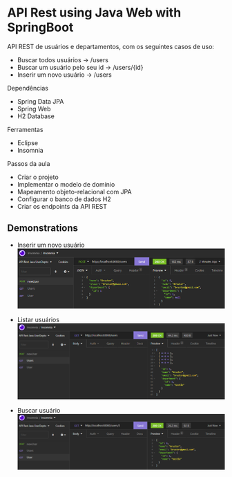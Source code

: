 # API Rest using Java Web with SpringBoot

API REST de usuários e departamentos, com os seguintes casos de uso:

- Buscar todos usuários -> /users
- Buscar um usuário pelo seu id -> /users/{id} 
- Inserir um novo usuário -> /users

Dependências
- Spring Data JPA
- Spring Web
- H2 Database

Ferramentas
- Eclipse
- Insomnia 

Passos da aula
- Criar o projeto
- Implementar o modelo de domínio
- Mapeamento objeto-relacional com JPA
- Configurar o banco de dados H2
- Criar os endpoints da API REST

## Demonstrations 

- Inserir um novo usuário
![Demo: 'Inserir um novo usuário'](imagensDemo/01.newUser.png) 

- Listar usuários
![Demo: 'Listar usuários'](imagensDemo/02.Users.png)

- Buscar usuário
![Demo: 'Buscar usuário'](imagensDemo/03.User.png)
